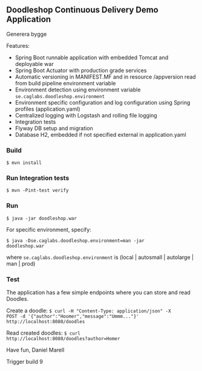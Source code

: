 ## Doodleshop Continuous Delivery Demo Application
Generera bygge

Features:

* Spring Boot runnable application with embedded Tomcat and deployable war
* Spring Boot Actuator with production grade services
* Automatic versioning in MANIFEST.MF and in resource /appversion read from build pipeline environment variable
* Environment detection using environment variable <code>se.caglabs.doodleshop.environment</code>
* Environment specific configuration and log configuration using Spring profiles (application.yaml)
* Centralized logging with Logstash and rolling file logging
* Integration tests
* Flyway DB setup and migration
* Database H2, embedded if not specified external in application.yaml
 
### Build

<code>$ mvn install</code>

### Run Integration tests

<code>$ mvn -Pint-test verify</code>

### Run

<code>$ java -jar doodleshop.war</code>

For specific environment, specify:

<code>$ java -Dse.caglabs.doodleshop.environment=man -jar doodleshop.war</code>

where <code>se.caglabs.doodleshop.environment</code> is (local | autosmall | autolarge | man | prod)

### Test

The application has a few simple endpoints where you can store and read Doodles.

Create a doodle:
<code>$ curl -H "Content-Type: application/json" -X POST -d '{"author":"Hoomer","message":"Ummm..."}' http://localhost:8080/doodles</code>

Read created doodles:
<code>$ curl http://localhost:8080/doodles?author=Homer</code>

Have fun,
Daniel Marell

Trigger build 9
